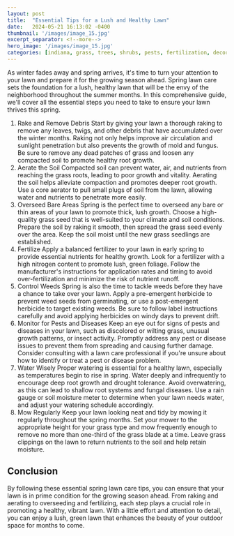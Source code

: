 ```yaml
---
layout: post
title:  "Essential Tips for a Lush and Healthy Lawn"
date:   2024-05-21 16:13:02 -0400
thumbnail: '/images/image_15.jpg'
excerpt_separator: <!--more-->
hero_image: '/images/image_15.jpg'
categories: [indiana, grass, trees, shrubs, pests, fertilization, decoration, curb appeal, garden, flowers, recreation]
---
```

As winter fades away and spring arrives, it's time to turn your attention to your lawn and prepare it for the growing season ahead.<!--more--> Spring lawn care sets the foundation for a lush, healthy lawn that will be the envy of the neighborhood throughout the summer months. In this comprehensive guide, we'll cover all the essential steps you need to take to ensure your lawn thrives this spring.
1. Rake and Remove Debris
Start by giving your lawn a thorough raking to remove any leaves, twigs, and other debris that have accumulated over the winter months. Raking not only helps improve air circulation and sunlight penetration but also prevents the growth of mold and fungus. Be sure to remove any dead patches of grass and loosen any compacted soil to promote healthy root growth.
2. Aerate the Soil
Compacted soil can prevent water, air, and nutrients from reaching the grass roots, leading to poor growth and vitality. Aerating the soil helps alleviate compaction and promotes deeper root growth. Use a core aerator to pull small plugs of soil from the lawn, allowing water and nutrients to penetrate more easily.
3. Overseed Bare Areas
Spring is the perfect time to overseed any bare or thin areas of your lawn to promote thick, lush growth. Choose a high-quality grass seed that is well-suited to your climate and soil conditions. Prepare the soil by raking it smooth, then spread the grass seed evenly over the area. Keep the soil moist until the new grass seedlings are established.
4. Fertilize
Apply a balanced fertilizer to your lawn in early spring to provide essential nutrients for healthy growth. Look for a fertilizer with a high nitrogen content to promote lush, green foliage. Follow the manufacturer's instructions for application rates and timing to avoid over-fertilization and minimize the risk of nutrient runoff.
5. Control Weeds
Spring is also the time to tackle weeds before they have a chance to take over your lawn. Apply a pre-emergent herbicide to prevent weed seeds from germinating, or use a post-emergent herbicide to target existing weeds. Be sure to follow label instructions carefully and avoid applying herbicides on windy days to prevent drift.
6. Monitor for Pests and Diseases
Keep an eye out for signs of pests and diseases in your lawn, such as discolored or wilting grass, unusual growth patterns, or insect activity. Promptly address any pest or disease issues to prevent them from spreading and causing further damage. Consider consulting with a lawn care professional if you're unsure about how to identify or treat a pest or disease problem.
7. Water Wisely
Proper watering is essential for a healthy lawn, especially as temperatures begin to rise in spring. Water deeply and infrequently to encourage deep root growth and drought tolerance. Avoid overwatering, as this can lead to shallow root systems and fungal diseases. Use a rain gauge or soil moisture meter to determine when your lawn needs water, and adjust your watering schedule accordingly.
8. Mow Regularly
Keep your lawn looking neat and tidy by mowing it regularly throughout the spring months. Set your mower to the appropriate height for your grass type and mow frequently enough to remove no more than one-third of the grass blade at a time. Leave grass clippings on the lawn to return nutrients to the soil and help retain moisture.

## Conclusion
By following these essential spring lawn care tips, you can ensure that your lawn is in prime condition for the growing season ahead. From raking and aerating to overseeding and fertilizing, each step plays a crucial role in promoting a healthy, vibrant lawn. With a little effort and attention to detail, you can enjoy a lush, green lawn that enhances the beauty of your outdoor space for months to come.
